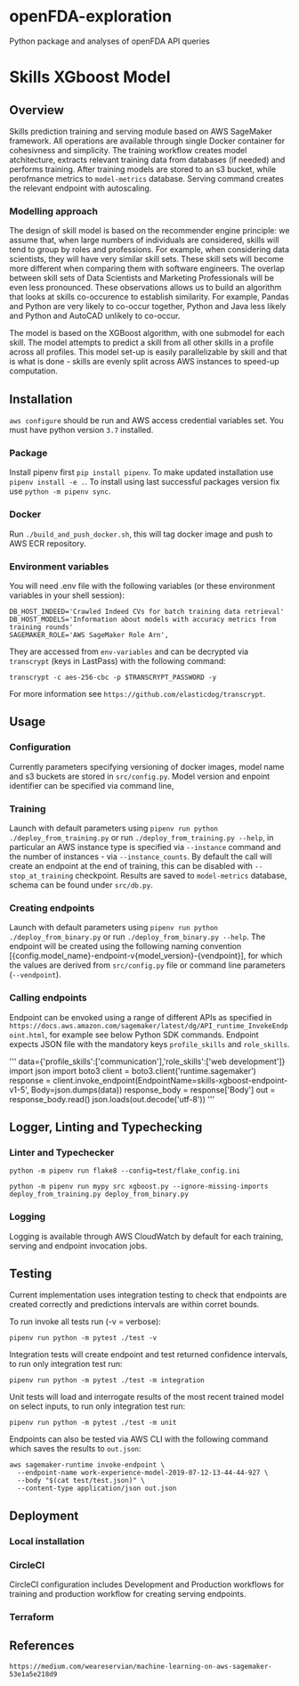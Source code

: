 # openFDA-exploration
Python package and analyses of openFDA API queries
# Skills XGboost Model 

## Overview 

Skills prediction training and serving module based on AWS SageMaker framework. 
All operations are available through single Docker container for cohesivness and simplicity.
The training workflow creates model atchitecture, extracts relevant training data from databases (if needed) and performs training. 
After training models are stored to an s3 bucket, while perofmance metrics to `model-metrics` database.
Serving command creates the relevant endpoint with autoscaling.

### Modelling approach  
The design of skill model is based on the recommender engine principle: we assume that, when large numbers of individuals are considered, skills will tend to group by roles and professions.  For example, when considering data scientists, they will have very similar skill sets. These skill sets will become more different when comparing them with software engineers. The overlap between skill sets of Data Scientists and Marketing Professionals will be even less pronounced. These observations allows us to build an algorithm that looks at skills co-occurence to establish similarity. For example, Pandas and Python are very likely to co-occur together, Python and Java less likely and Python and AutoCAD unlikely to co-occur. 

The model is based on the XGBoost algorithm, with one submodel for each skill. The model attempts to predict a skill from all other skills in a profile across all profiles. This model set-up is easily parallelizable by skill and that is what is done - skills are evenly split across AWS instances to speed-up computation. 



## Installation

`aws configure` should be run and AWS access credential variables set.
You must have python version `3.7` installed. 

### Package

Install pipenv first `pip install pipenv`.  To make updated installation use 
`pipenv install -e .`. To install using last successful packages version fix use
`python -m pipenv sync`.

### Docker

Run `./build_and_push_docker.sh`, this will tag docker image and push to AWS ECR repository. 

### Environment variables

You will need .env file with the following variables (or these environment variables in your shell session):
```
DB_HOST_INDEED='Crawled Indeed CVs for batch training data retrieval'
DB_HOST_MODELS='Information about models with accuracy metrics from training rounds'
SAGEMAKER_ROLE='AWS SageMaker Role Arn',
```

They are accessed from `env-variables` and can be decrypted via `transcrypt` (keys in LastPass)
with the following command:
```
transcrypt -c aes-256-cbc -p $TRANSCRYPT_PASSWORD -y
```
For more information see `https://github.com/elasticdog/transcrypt`.

## Usage

### Configuration

Currently parameters specifying versioning of docker images, model name and s3 buckets are stored
in `src/config.py`.  Model version and enpoint identifier can be specified via command line, 

### Training

Launch with default parameters using `pipenv run python ./deploy_from_training.py` or run
`./deploy_from_training.py --help`, in particular an AWS instance type is specified via `--instance` command and the number of instances - via `--instance_counts`. By default the call will create an endpoint at the end of training, this can be disabled with `--stop_at_training` checkpoint.
Results are saved to `model-metrics` database, schema can be found under
`src/db.py`.


### Creating endpoints

Launch with default parameters using `pipenv run python ./deploy_from_binary.py` or run
`./deploy_from_binary.py --help`. The endpoint will be created using the following naming convention
[{config.model_name}-endpoint-v{model_version}-{vendpoint}],
for which the values are derived from `src/config.py` file or command line parameters (`--vendpoint`).


### Calling endpoints

Endpoint can be envoked using a range of different APIs as specified in
`https://docs.aws.amazon.com/sagemaker/latest/dg/API_runtime_InvokeEndpoint.html`, for example
see below Python SDK commands. Endpoint expects JSON file with the mandatory keys `profile_skills` and `role_skills`.

'''
data={'profile_skills':['communication'],'role_skills':['web development']}
import json 
import boto3 
client = boto3.client('runtime.sagemaker')
response = client.invoke_endpoint(EndpointName=skills-xgboost-endpoint-v1-5',
                                  Body=json.dumps(data))
response_body = response['Body'] 
out = response_body.read()
json.loads(out.decode('utf-8'))
'''

## Logger, Linting and Typechecking
### Linter and Typechecker
```
python -m pipenv run flake8 --config=test/flake_config.ini
```

```
python -m pipenv run mypy src xgboost.py --ignore-missing-imports deploy_from_training.py deploy_from_binary.py
```

### Logging

Logging is available through AWS CloudWatch by default for each training, serving and endpoint
invocation jobs.

## Testing
Current implementation uses integration testing to check that endpoints are created correctly
and predictions intervals are within corret bounds.

To run invoke all tests run (-v = verbose):

```
pipenv run python -m pytest ./test -v
```

Integration tests will create endpoint and test returned confidence intervals,
to run only integration test run:

```
pipenv run python -m pytest ./test -m integration
```
Unit tests will load and interrogate results of the most recent trained model on select inputs,
to run only integration test run:

```
pipenv run python -m pytest ./test -m unit
```

Endpoints can also be tested via AWS CLI with the following command which saves the results
to `out.json`:

```
aws sagemaker-runtime invoke-endpoint \
  --endpoint-name work-experience-model-2019-07-12-13-44-44-927 \
  --body "$(cat test/test.json)" \
  --content-type application/json out.json
```


## Deployment 

### Local installation 


### CircleCI

CircleCI configuration includes Development and Production workflows for training and production workflow for creating serving endpoints. 

### Terraform

## References 

`https://medium.com/weareservian/machine-learning-on-aws-sagemaker-53e1a5e218d9`


